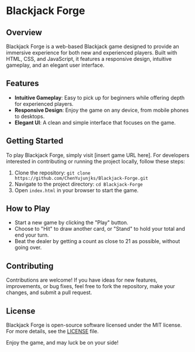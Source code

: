 # Blackjack Forge

## Overview
Blackjack Forge is a web-based Blackjack game designed to provide an immersive experience for both new and experienced players. Built with HTML, CSS, and JavaScript, it features a responsive design, intuitive gameplay, and an elegant user interface.

## Features
- **Intuitive Gameplay**: Easy to pick up for beginners while offering depth for experienced players.
- **Responsive Design**: Enjoy the game on any device, from mobile phones to desktops.
- **Elegant UI**: A clean and simple interface that focuses on the game.

## Getting Started
To play Blackjack Forge, simply visit [insert game URL here]. For developers interested in contributing or running the project locally, follow these steps:

1. Clone the repository:
`git clone https://github.com/ChenYujunjks/Blackjack-Forge.git`
2. Navigate to the project directory:
`cd Blackjack-Forge`
3. Open `index.html` in your browser to start the game.

## How to Play
- Start a new game by clicking the "Play" button.
- Choose to "Hit" to draw another card, or "Stand" to hold your total and end your turn.
- Beat the dealer by getting a count as close to 21 as possible, without going over.

## Contributing
Contributions are welcome! If you have ideas for new features, improvements, or bug fixes, feel free to fork the repository, make your changes, and submit a pull request.

## License
Blackjack Forge is open-source software licensed under the MIT license. For more details, see the [LICENSE](LICENSE) file.

Enjoy the game, and may luck be on your side!
